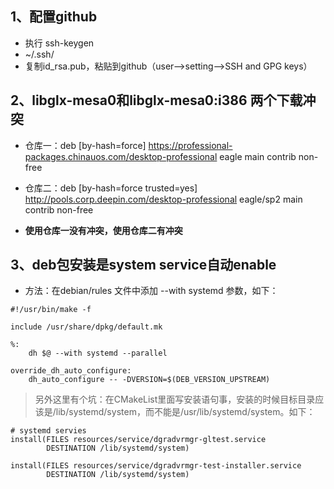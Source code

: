 ## 1、配置github
* 执行 ssh-keygen
* ~/.ssh/
* 复制id_rsa.pub，粘贴到github（user-->setting-->SSH and GPG keys）

## 2、libglx-mesa0和libglx-mesa0:i386 两个下载冲突
* 仓库一：deb [by-hash=force] https://professional-packages.chinauos.com/desktop-professional eagle main contrib non-free

* 仓库二：deb [by-hash=force trusted=yes] http://pools.corp.deepin.com/desktop-professional eagle/sp2 main contrib non-free

* **使用仓库一没有冲突，使用仓库二有冲突**

## 3、deb包安装是system service自动enable
* 方法：在debian/rules 文件中添加 --with systemd 参数，如下：
```
#!/usr/bin/make -f

include /usr/share/dpkg/default.mk

%:
	dh $@ --with systemd --parallel

override_dh_auto_configure:
	dh_auto_configure -- -DVERSION=$(DEB_VERSION_UPSTREAM)
```

> 另外这里有个坑：在CMakeList里面写安装语句事，安装的时候目标目录应该是/lib/systemd/system，而不能是/usr/lib/systemd/system。如下：
```
# systemd servies
install(FILES resources/service/dgradvrmgr-gltest.service
        DESTINATION /lib/systemd/system)

install(FILES resources/service/dgradvrmgr-test-installer.service
        DESTINATION /lib/systemd/system)
```


